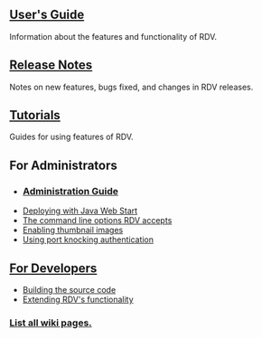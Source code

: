## [User's Guide](http://nees.org/resources/1002/download/rdv2.0users_guide.pdf) ##
Information about the features and functionality of RDV.

## [Release Notes](ReleaseNotes.md) ##
Notes on new features, bugs fixed, and changes in RDV releases.

## [Tutorials](Tutorials.md) ##
Guides for using features of RDV.

## For Administrators ##
  * ### [Administration Guide](http://nees.org/resources/1003/download/rdv2.0admin_guide.pdf) ###
  * [Deploying with Java Web Start](JavaWebStart.md)
  * [The command line options RDV accepts](CommandLineOptions.md)
  * [Enabling thumbnail images](ThumbnailImages.md)
  * [Using port knocking authentication](PortKnockingAuthentication.md)

## [For Developers](Development.md) ##
  * [Building the source code](BuildingSourceCode.md)
  * [Extending RDV's functionality](Extensions.md)

### [List all wiki pages.](http://code.google.com/p/rdv/w/list) ###